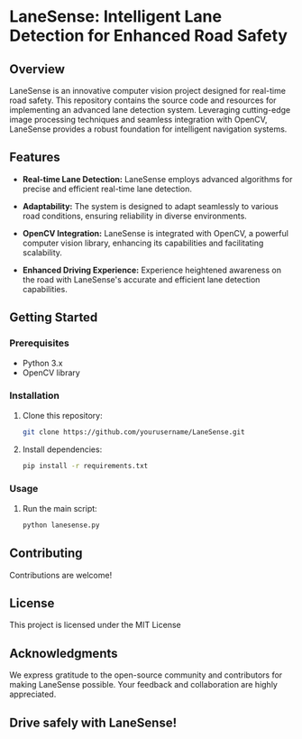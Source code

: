 # LaneSense: Intelligent Lane Detection for Enhanced Road Safety

## Overview

LaneSense is an innovative computer vision project designed for real-time road safety. This repository contains the source code and resources for implementing an advanced lane detection system. Leveraging cutting-edge image processing techniques and seamless integration with OpenCV, LaneSense provides a robust foundation for intelligent navigation systems.

## Features

- **Real-time Lane Detection:** LaneSense employs advanced algorithms for precise and efficient real-time lane detection.

- **Adaptability:** The system is designed to adapt seamlessly to various road conditions, ensuring reliability in diverse environments.

- **OpenCV Integration:** LaneSense is integrated with OpenCV, a powerful computer vision library, enhancing its capabilities and facilitating scalability.

- **Enhanced Driving Experience:** Experience heightened awareness on the road with LaneSense's accurate and efficient lane detection capabilities.

## Getting Started

### Prerequisites

- Python 3.x
- OpenCV library


### Installation

1. Clone this repository:

   ```bash
   git clone https://github.com/yourusername/LaneSense.git
   ```

2. Install dependencies:

   ```bash
   pip install -r requirements.txt
   ```

### Usage

1. Run the main script:

   ```bash
   python lanesense.py
   ```



## Contributing

Contributions are welcome! 

## License

This project is licensed under the MIT License 

## Acknowledgments

We express gratitude to the open-source community and contributors for making LaneSense possible. Your feedback and collaboration are highly appreciated.



## Drive safely with LaneSense!
